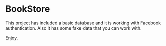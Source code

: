 # BookStore

This project has included a basic database and it is working with Facebook authentication.
Also it has some fake data that you can work with.

Enjoy.
